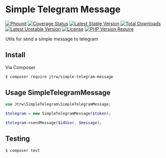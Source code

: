 # Simple Telegram Message 

[![Phpunit](https://github.com/jtrw/simple-telegram-message/workflows/PHP%20Composer/badge.svg)](https://github.com/jtrw/simple-telegram-message/actions)
[![Coverage Status](https://coveralls.io/repos/github/jtrw/simple-telegram-message/badge.svg?branch=master)](https://coveralls.io/github/jtrw/simple-telegram-message?branch=master)
[![Latest Stable Version](http://poser.pugx.org/jtrw/simple-telegram-message/v)](https://packagist.org/packages/jtrw/simple-telegram-message) [![Total Downloads](http://poser.pugx.org/jtrw/simple-telegram-message/downloads)](https://packagist.org/packages/jtrw/simple-telegram-message) [![Latest Unstable Version](http://poser.pugx.org/jtrw/simple-telegram-message/v/unstable)](https://packagist.org/packages/jtrw/simple-telegram-message) [![License](http://poser.pugx.org/jtrw/simple-telegram-message/license)](https://packagist.org/packages/jtrw/simple-telegram-message) [![PHP Version Require](http://poser.pugx.org/jtrw/simple-telegram-message/require/php)](https://packagist.org/packages/jtrw/simple-telegram-message)


Utils for send a simple message to telegram

## Install

Via Composer

``` bash
$ composer require jtrw/simple-telegram-message
```

## Usage SimpleTelegramMessage

```php
use Jtrw\SimpleTelegram\SimpleTelegramMessage;

$telegram = new SimpleTelegramMessage($token);

$telegram->sendMessage($idUser, $message);

```

## Testing

``` bash
$ composer test
```

